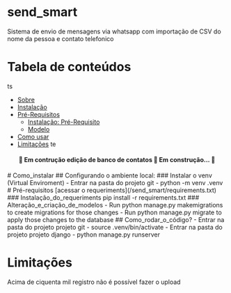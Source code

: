 # send_smart
<p>Sistema de envio de mensagens via whatsapp com importação de CSV do nome da pessoa e contato telefonico</p>

# Tabela de conteúdos

ts
   * [Sobre](#send_smart)
   * [Instalação](#Como_instalar)
   * [Pré-Requisitos](#Pré-requisitos)
      * [Instalação: Pré-Requisito](###Instalação_do_requeriments)
      * [Modelo](###Alteração_e_criação_de_modelos)
   * [Como usar](Como_rodar_o_código?)
   * [Limitações](#Limitações)
te

<h4 align="center"> 
	🚧  Em contrução edição de banco de contatos 🚀 Em construção...  🚧
</h4>
# Como_instalar
## Configurando o ambiente local:
### Instalar o venv (Virtual Enviroment)
- Entrar na pasta do projeto git
- python -m venv .venv
# Pré-requisitos
[acessar o requeriments](/send_smart/requirements.txt)
### Instalação_do_requeriments
pip install -r requirements.txt
### Alteração_e_criação_de_modelos
- Run python manage.py makemigrations to create migrations for those changes
- Run python manage.py migrate to apply those changes to the database
## Como_rodar_o_código?
- Entrar na pasta do projeto projeto git
- source .venv/bin/activate
- Entrar na pasta do projeto projeto django
- python manage.py runserver

# Limitações
Acima de ciquenta mil registro não é possível fazer o upload
